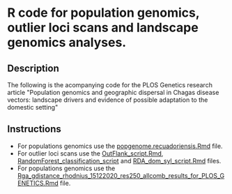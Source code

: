 
 # R code for population genomics, outlier loci scans and landscape genomics analyses.
 
 ## Description
 
 The following is the acompanying code for the PLOS Genetics research article "Population genomics and geographic dispersal in Chagas disease vectors: landscape drivers and evidence of possible adaptation to the domestic setting"
 
 ## Instructions
 
  - For populations genomics use the [popgenome.recuadoriensis.Rmd](https://github.com/lehernandezc/recuadoriensis/blob/main/popgenome.recuadoriensis.Rmd) file.
  - For outlier loci scans use the [OutFlank_script.Rmd](https://github.com/lehernandezc/recuadoriensis/blob/main/OutFlank_script.Rmd), [RandomForest_classification_script](https://github.com/lehernandezc/recuadoriensis/blob/main/RandomForest_classification_script.Rmd) and [RDA_dom_syl_script.Rmd](github.com/lehernandezc/recuadoriensis/blob/main/RDA_dom_syl_script.Rmd)
 files.
 - For populations genomics use the [Rga_gdistance_rhodnius_15122020_res250_allcomb_results_for_PLOS_GENETICS.Rmd](https://github.com/lehernandezc/recuadoriensis/blob/main/Rga_gdistance_rhodnius_15122020_res250_allcomb_results_for_PLOS_GENETICS.Rmd) file.